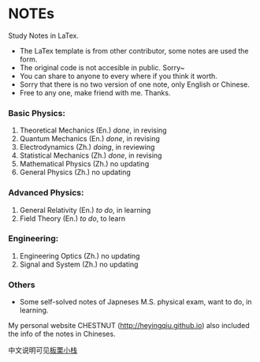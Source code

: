 # NOTEs
Study Notes in LaTex. 

- The LaTex template is from other contributor, some notes are used the form.
- The original code is not accesible in public. Sorry~
- You can share to anyone to every where if you think it worth. 
- Sorry that there is no two version of one note, only English or Chinese. 
- Free to any one, make friend with me. Thanks.

### Basic Physics:
1.  Theoretical Mechanics (En.) *done*, in revising 
2.  Quantum Mechanics (En.) *done*, in revising 
3.  Electrodynamics (Zh.) *doing*, in reviewing
4.  Statistical Mechanics (Zh.) *done*, in revising 
5.  Mathematical Physics (Zh.) no updating
6.  General Physics (Zh.) no updating

### Advanced Physics:
1. General Relativity (En.) *to do*, in learning
2. Field Theory (En.) *to do*, to learn

### Engineering:
1. Engineering Optics (Zh.) no updating
2. Signal and System (Zh.) no updating


### Others
- Some self-solved notes of Japneses M.S. physical exam, want to do, in learning.

My personal website CHESTNUT (http://heyingqiu.github.io) also included the info of the notes in Chineses.  

中文说明可见[板栗小栈](https://heyingqiu.github.io/zh/posts/learn/y24-studynote/)